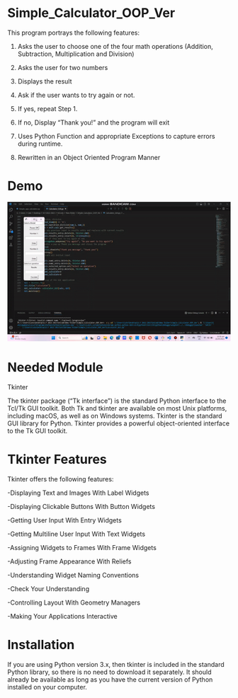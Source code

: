 # Simple_Calculator_OOP_Ver
This program portrays the following features:
1. Asks the user to choose one of the four math operations (Addition, Subtraction, Multiplication and Division)

2. Asks the user for two numbers

3. Displays the result

4. Ask if the user wants to try again or not.

5. If yes, repeat Step 1.

6. If no, Display “Thank you!” and the program will exit 

7. Uses Python Function and appropriate Exceptions to capture errors during runtime.

8. Rewritten in an Object Oriented Program Manner


# Demo
![Alt Text](Calculator_OOP.gif)

# Needed Module
Tkinter

The tkinter package (“Tk interface”) is the standard Python interface to the Tcl/Tk GUI toolkit. Both Tk and tkinter are available on most Unix platforms, including macOS, as well as on Windows systems. Tkinter is the standard GUI library for Python. Tkinter provides a powerful object-oriented interface to the Tk GUI toolkit. 

# Tkinter Features
Tkinter offers the following features:

-Displaying Text and Images With Label Widgets

-Displaying Clickable Buttons With Button Widgets

-Getting User Input With Entry Widgets

-Getting Multiline User Input With Text Widgets

-Assigning Widgets to Frames With Frame Widgets

-Adjusting Frame Appearance With Reliefs

-Understanding Widget Naming Conventions

-Check Your Understanding

-Controlling Layout With Geometry Managers

-Making Your Applications Interactive

# Installation
If you are using Python version 3.x, then tkinter is included in the standard Python library, so there is no need to download it separately. It should already be available as long as you have the current version of Python installed on your computer.
